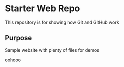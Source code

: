 # Starter Web Repo

This repository is for showing how Git and GitHub work

## Purpose

Sample website with plenty of files for demos


oohooo
